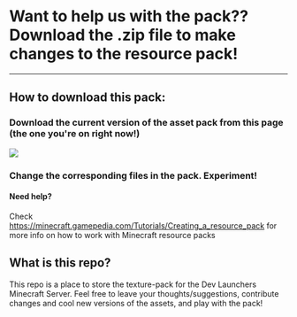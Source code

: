 # Want to help us with the pack?? Download the .zip file to make changes to the resource pack!

---

## How to download this pack:
### Download the current version of the asset pack from __this__ page (the one you're on right now!)
[![](https://cdn.discordapp.com/attachments/705526685134487614/785335049695658004/download_1.png)](Screenshot)

### Change the corresponding files in the pack. Experiment!

#### Need help?
Check https://minecraft.gamepedia.com/Tutorials/Creating_a_resource_pack for more info on how to work with Minecraft resource packs

## What is this repo?
This repo is a place to store the texture-pack for the Dev Launchers Minecraft Server.
Feel free to leave your thoughts/suggestions, contribute changes and cool new versions of the assets, and play with the pack!

